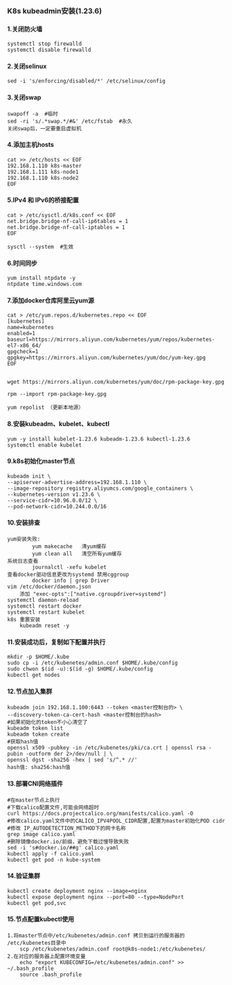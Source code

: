 ### 									K8s kubeadmin安装(1.23.6)



#### 1.关闭防火墙

```
systemctl stop firewalld
systemctl disable firewalld
```

#### 2.关闭selinux

```
sed -i 's/enforcing/disabled/*' /etc/selinux/config
```

#### 3.关闭swap

```
swapoff -a  #临时
sed -ri 's/.*swap.*/#&' /etc/fstab  #永久
关闭swap后，一定要重启虚拟机
```

#### 4.添加主机hosts

```
cat >> /etc/hosts << EOF
192.168.1.110 k8s-master
192.168.1.111 k8s-node1
192.168.1.110 k8s-node2
EOF
```

#### 5.IPv4 和 IPv6的桥接配置

```
cat > /etc/sysctl.d/k8s.conf << EOF
net.bridge.bridge-nf-call-ip6tables = 1
net.bridge.bridge-nf-call-iptables = 1
EOF

sysctl --system  #生效
```

#### 6.时间同步

```
yum install ntpdate -y
ntpdate time.windows.com
```

#### 7.添加docker仓库阿里云yum源

```
cat > /etc/yum.repos.d/kubernetes.repo << EOF
[kubernetes]
name=kubernetes
enabled=1
baseurl=https://mirrors.aliyun.com/kubernetes/yum/repos/kubernetes-el7-x86_64/
gpgcheck=1
gpgkey=https://mirrors.aliyun.com/kubernetes/yum/doc/yum-key.gpg
EOF


wget https://mirrors.aliyun.com/kubernetes/yum/doc/rpm-package-key.gpg

rpm --import rpm-package-key.gpg

yum repolist （更新本地源）
```

#### 8.安装kubeadm、kubelet、kubectl

```
yum -y install kubelet-1.23.6 kubeadm-1.23.6 kubectl-1.23.6
systemctl enable kubelet
```

#### 9.k8s初始化master节点

```
kubeadm init \
--apiserver-advertise-address=192.168.1.110 \
--image-repository registry.aliyumcs.com/google_containers \
--kubernetes-version v1.23.6 \
--service-cidr=10.96.0.0/12 \
--pod-network-cidr=10.244.0.0/16
```

#### 10.安装排查

```
yum安装失败:
		yum makecache   清yum缓存
		yum clean all   清空所有yum缓存
系统日志查看
		journalctl -xefu kubelet
查看docker驱动信息更改为systemd 禁用cggroup
		docker info | grep Driver
vim /etc/docker/daemon.json
	添加 "exec-opts":["native.cgroupdriver=systemd"]	
systemctl daemon-reload	
systemctl restart docker
systemctl restart kubelet
k8s 重置安装
	kubeadm reset -y

```

#### 11.安装成功后，复制如下配置并执行

```
mkdir -p $HOME/.kube
sudo cp -i /etc/kubenetes/admin.conf $HOME/.kube/config
sudo chwon $(id -u):$(id -g) $HOME/.kube/config
kubectl get nodes
```

#### 12.节点加入集群

```
kubeadm join 192.168.1.100:6443 --token <master控制台的> \
--discovery-token-ca-cert-hash <master控制台的hash>
#如果初始化的token不小心清空了
kubeadm token list
kubeadm token create
#获取hash值
openssl x509 -pubkey -in /etc/kubenetes/pki/ca.crt | openssl rsa -pubin -outform der 2>/dev/null | \
openssl dgst -sha256 -hex | sed 's/^.* //'
hash值: sha256:hash值
```

####   13.部署CNI网络插件

```
#在master节点上执行
#下载calico配置文件,可能会网络超时
curl https://docs.projectcalico.org/manifests/calico.yaml -O
#修改calico.yaml文件中的CALICO_IPV4POOL_CIDR配置,配置为master初始化POD cidr
#修改 IP_AUTODETECTION_METHOD下的网卡名称
grep image calico.yaml
#删除镜像docker.io/前缀，避免下载过慢导致失败
sed -i 's#docker.io/##g' calico.yaml
kubectl apply -f calico.yaml
kubectl get pod -n kube-system
```

#### 14.验证集群

```
kubectl create deployment nginx --image=nginx
kubectl expose deployment nginx --port=80 --type=NodePort
kubectl get pod,svc
```

#### 15.节点配置kubectl使用

```
1.将master节点中/etc/kubenetes/admin.conf 拷贝到运行的服务器的 /etc/kubenetes目录中
	scp /etc/kubenetes/admin.conf root@k8s-node1:/etc/kubenetes/
2.在对应的服务器上配置环境变量
    echo "export KUBECONFIG=/etc/kubenetes/admin.conf" >> ~/.bash_profile
    source .bash_profile
```

